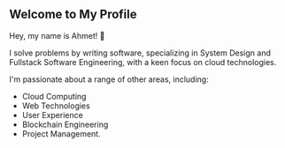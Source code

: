 ## Welcome to My Profile
Hey, my name is Ahmet! 👋

I solve problems by writing software, specializing in System Design and Fullstack Software Engineering, with a keen focus on cloud technologies. 

I'm passionate about a range of other areas, including:

- Cloud Computing
- Web Technologies
- User Experience
- Blockchain Engineering
- Project Management.

